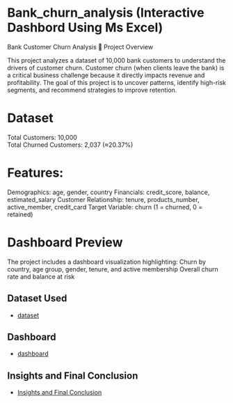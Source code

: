 # Bank_churn_analysis (Interactive Dashbord Using Ms Excel)

Bank Customer Churn Analysis
📌 Project Overview

This project analyzes a dataset of 10,000 bank customers to understand the drivers of customer churn. Customer churn (when clients leave the bank) is a critical business challenge because it directly impacts revenue and profitability. The goal of this project is to uncover patterns, identify high-risk segments, and recommend strategies to improve retention.

# Dataset

Total Customers: 10,000
<br>
Total Churned Customers: 2,037 (≈20.37%)

# Features:
Demographics: age, gender, country
Financials: credit_score, balance, estimated_salary
Customer Relationship: tenure, products_number, active_member, credit_card
Target Variable: churn (1 = churned, 0 = retained)

# Dashboard Preview

The project includes a dashboard visualization highlighting:
Churn by country, age group, gender, tenure, and active membership
Overall churn rate and balance at risk

## Dataset Used
- <a href="https://github.com/vanshdhiman090/Excel_bank_churn_analysis/blob/main/Bank%20Customer%20Churn%20Prediction.csv">dataset</a>

## Dashboard
- <a href="https://github.com/vanshdhiman090/Excel_bank_churn_analysis/blob/main/Screenshot%202025-08-07%20211624.png">dashboard</a>

## Insights and Final Conclusion
- <a href = "https://github.com/vanshdhiman090/Excel_bank_churn_analysis/blob/main/Insights%20and%20Conclusion">Insights and Final Conclusion</a>
